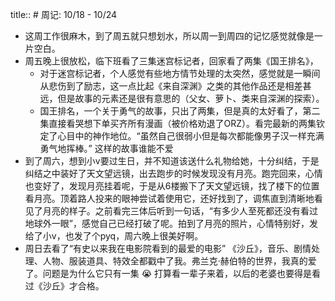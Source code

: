 title:: # 周记: 10/18 - 10/24

- 这周工作很麻木，到了周五就只想划水，所以周一到周四的记忆感觉就像是一片空白。
- 周五晚上很放松，临下班看了三集迷宫标记者，回家看了两集《国王排名》，
	- 对于迷宫标记者，个人感觉有些地方情节处理的太突然，感觉就是一瞬间从悲伤到了励志，这一点比起《来自深渊》之类的其他作品还是相差甚远，但是故事的元素还是很有意思的（父女、萝卜、类来自深渊的探索）。
	- 国王排名，一个关于勇气的故事，只出了两集，但是真的太好看了，第二集直接看哭想下单买齐所有漫画（被价格劝退了ORZ）。看完最新的两集钦定了心目中的神作地位。“虽然自己很弱小但是每次都能像男子汉一样充满勇气地挥棒。” 这样的故事谁能不爱
- 到了周六，想到小v要过生日，并不知道该送什么礼物给她，十分纠结，于是纠结之中装好了天文望远镜，出去跑步的时候发现没有月亮。跑完回来，心情也变好了，发现月亮挂着呢，于是从6楼搬下了天文望远镜，找了楼下的位置看月亮。顶着路人投来的眼神尝试着使用它，还好找到了，调焦直到清晰地看见了月亮的样子。之前看完三体后听到一句话，“有多少人至死都还没有看过地球外一眼”，感觉自己已经打破了呢。拍到了月亮的照片，心情特别好，发给了小v，也发了个pyq，周六晚上很美好啊。
- 周日去看了“有史以来我在电影院看到的最爱的电影” 《沙丘》，音乐、剧情处理、人物、服装道具、特效全都戳中了我。弗兰克·赫伯特的世界，我真的爱了。问题是为什么它只有一集 😭  打算看一辈子来着，以后的老婆也要得是看过《沙丘》才合格。